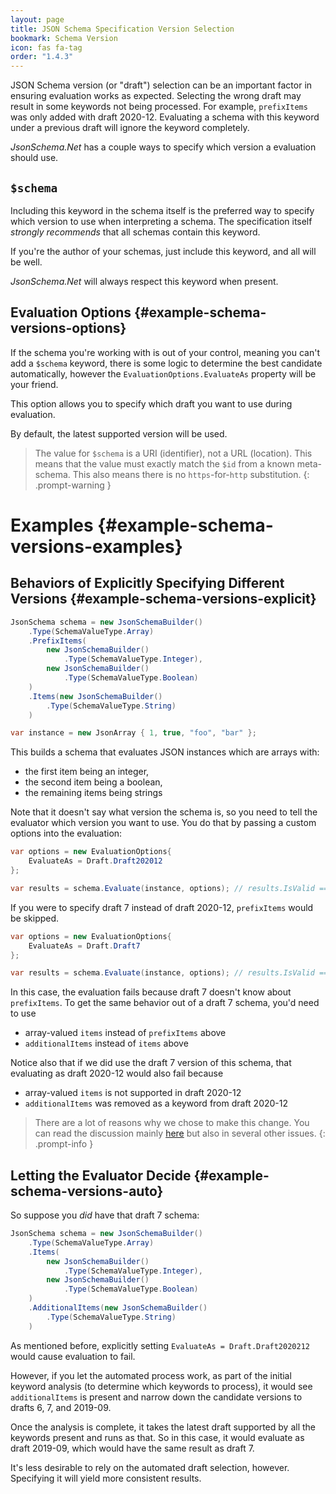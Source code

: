 ```yaml
---
layout: page
title: JSON Schema Specification Version Selection
bookmark: Schema Version
icon: fas fa-tag
order: "1.4.3"
---
```

JSON Schema version (or "draft") selection can be an important factor in ensuring evaluation works as expected.  Selecting the wrong draft may result in some keywords not being processed.  For example, `prefixItems` was only added with draft 2020-12.  Evaluating a schema with this keyword under a previous draft will ignore the keyword completely.

*JsonSchema.Net* has a couple ways to specify which version a evaluation should use.

## `$schema`

Including this keyword in the schema itself is the preferred way to specify which version to use when interpreting a schema.  The specification itself _strongly recommends_ that all schemas contain this keyword.

If you're the author of your schemas, just include this keyword, and all will be well.

*JsonSchema.Net* will always respect this keyword when present.

## Evaluation Options {#example-schema-versions-options}

If the schema you're working with is out of your control, meaning you can't add a `$schema` keyword, there is some logic to determine the best candidate automatically, however the `EvaluationOptions.EvaluateAs` property will be your friend.

This option allows you to specify which draft you want to use during evaluation.

By default, the latest supported version will be used.

> The value for `$schema` is a URI (identifier), not a URL (location).  This means that the value must exactly match the `$id` from a known meta-schema.  This also means there is no `https`-for-`http` substitution.
{: .prompt-warning }

# Examples {#example-schema-versions-examples}

## Behaviors of Explicitly Specifying Different Versions {#example-schema-versions-explicit}

```c#
JsonSchema schema = new JsonSchemaBuilder()
    .Type(SchemaValueType.Array)
    .PrefixItems(
        new JsonSchemaBuilder()
            .Type(SchemaValueType.Integer),
        new JsonSchemaBuilder()
            .Type(SchemaValueType.Boolean)
    )
    .Items(new JsonSchemaBuilder()
        .Type(SchemaValueType.String)
    )

var instance = new JsonArray { 1, true, "foo", "bar" };
```

This builds a schema that evaluates JSON instances which are arrays with:

- the first item being an integer,
- the second item being a boolean,
- the remaining items being strings

Note that it doesn't say what version the schema is, so you need to tell the evaluator which version you want to use.  You do that by passing a custom options into the evaluation:

```c#
var options = new EvaluationOptions{
    EvaluateAs = Draft.Draft202012
};

var results = schema.Evaluate(instance, options); // results.IsValid == true
```

If you were to specify draft 7 instead of draft 2020-12, `prefixItems` would be skipped.

```c#
var options = new EvaluationOptions{
    EvaluateAs = Draft.Draft7
};

var results = schema.Evaluate(instance, options); // results.IsValid == false
```

In this case, the evaluation fails because draft 7 doesn't know about `prefixItems`.  To get the same behavior out of a draft 7 schema, you'd need to use

- array-valued `items` instead of `prefixItems` above
- `additionalItems` instead of `items` above

Notice also that if we did use the draft 7 version of this schema, that evaluating as draft 2020-12 would also fail because

- array-valued `items` is not supported in draft 2020-12
- `additionalItems` was removed as a keyword from draft 2020-12

> There are a lot of reasons why we chose to make this change.  You can read the discussion mainly [here](https://github.com/json-schema-org/json-schema-spec/issues/864) but also in several other issues.
{: .prompt-info }

## Letting the Evaluator Decide {#example-schema-versions-auto}

So suppose you _did_ have that draft 7 schema:

```c#
JsonSchema schema = new JsonSchemaBuilder()
    .Type(SchemaValueType.Array)
    .Items(
        new JsonSchemaBuilder()
            .Type(SchemaValueType.Integer),
        new JsonSchemaBuilder()
            .Type(SchemaValueType.Boolean)
    )
    .AdditionalItems(new JsonSchemaBuilder()
        .Type(SchemaValueType.String)
    )
```

As mentioned before, explicitly setting `EvaluateAs = Draft.Draft2020212` would cause evaluation to fail.

However, if you let the automated process work, as part of the initial keyword analysis (to determine which keywords to process), it would see `additionalItems` is present and narrow down the candidate versions to drafts 6, 7, and 2019-09.

Once the analysis is complete, it takes the latest draft supported by all the keywords present and runs as that.  So in this case, it would evaluate as draft 2019-09, which would have the same result as draft 7.

It's less desirable to rely on the automated draft selection, however.  Specifying it will yield more consistent results.
